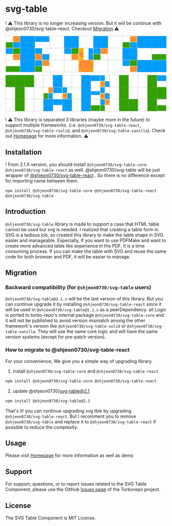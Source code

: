 # svg-table

! ⚠️ This library is no longer increasing version. But it will be continue with @shjeon0730/svg-table-react. Checkout [Migration](#migration) ⚠️

![Logo](https://raw.githubusercontent.com/wootra/svg-table/main/packages/svg-table/logo.svg)

! ⚠️ This library is separated 3 libraries (maybe more in the future) to support multiple frameworks. (i.e. `@shjeon0730/svg-table-react`, `@shjeon0730/svg-table-rsolid`, and `@shjeon0730/svg-table-vanilla`). Check out [Homepage](https://svg-table.com) for more information. ⚠️

## Installation

! From 2.1.X version, you should install `@shjeon0730/svg-table-core` `@shjeon0730/svg-table-react` as well. @shjeon0730/svg-table will be just wrapper of [@shjeon0730/svg-table-react](https://www.npmjs.com/package/@shjeon0730/svg-table-react) . So there is no difference except for importing name between them.

```
npm install @shjeon0730/svg-table-core @shjeon0730/svg-table-react @shjeon0730/svg-table
```

## Introduction

`@shjeon0730/svg-table` library is made to support a case that HTML table cannot be used but svg is needed.
I realized that creating a table form in SVG is a tedious job, so created this library to make the table shape in SVG easier and manageable.
Especially, if you want to use PDFMake and want to create more advanced table like experience in the PDF, it is a time consuming process.
If you can make the table with SVG and reuse the same code for both browser and PDF, it will be easier to manage.

## Migration

### Backward compatibility (for `@shjeon0730/svg-table` users)

`@shjeon0730/svg-table@2.1.x` will be the last version of this library. 
But you can continue upgrade it by installing `@shjeon0730/svg-table-react` since it will be used in `@shjeon0730/svg-table@2.1.x` as a peerDependency.
all Logic is ported to turbo-repo's internal package `@shjeon0730/svg-table-core` and it will not be published to avoid version mismatch among the other framework's version like `@shjeon0730/svg-table-solid` or `@shjeon0730/svg-table-vanilla`.
They will use the same core logic and will have the same version systems (except for pre-patch version).

### How to migrate to @shjeon0730/svg-table-react

For your convenience, We give you a simple way of upgrading library.

1. install `@shjeon0730/svg-table-core` and `@shjeon0730/svg-table-react`

```sh
npm install @shjeon0730/svg-table-core @shjeon0730/svg-table-react
```

2. update @shjeon0730/svg-table@2.1

```sh
npm install @shjeon0730/svg-table@2.1
```

That's it! you can continue upgrading svg tble by upgrading `@shjeon0730/svg-table-react`.
But I recomment you to remove `@shjeon0730/svg-table` and replace it to `@shjeon0730/svg-table-react` if possible to reduce the complexity.

## Usage

Please visit [Homepage](https://svg-table.com/) for more information as well as demo

## Support

For support, questions, or to report issues related to the SVG Table Component, please use the GitHub [Issues page](https://github.com/wootra/svg-table/issues) of the Turborepo project.

## License

The SVG Table Component is MIT License.
